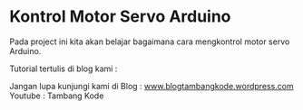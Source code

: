 # Kontrol Motor Servo Arduino

Pada project ini kita akan belajar bagaimana cara mengkontrol motor servo Arduino.

Tutorial tertulis di blog kami : 

Jangan lupa kunjungi kami di
Blog : www.blogtambangkode.wordpress.com
Youtube : Tambang Kode
